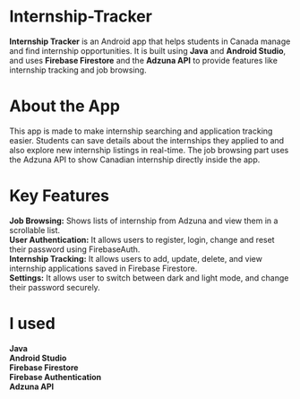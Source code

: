 # Internship-Tracker
**Internship Tracker** is an Android app that helps students in Canada manage and find internship opportunities. It is built using **Java** and **Android Studio**, and uses **Firebase Firestore** and the **Adzuna API** to provide features like internship tracking and job browsing.  

# About the App   
This app is made to make internship searching and application tracking easier. Students can save details about the internships they applied to and also explore new internship listings in real-time. The job browsing part uses the Adzuna API to show Canadian internship directly inside the app.  
# Key Features
**Job Browsing:** Shows lists of internship from Adzuna and view them in a scrollable list.  
**User Authentication:** It allows users to register, login, change and reset their password using FirebaseAuth.  
**Internship Tracking:** It allows users to add, update, delete, and view internship applications saved in Firebase Firestore.  
**Settings:** It allows user to switch between dark and light mode, and change their password securely.  

# I used
**Java**  
**Android Studio**  
**Firebase Firestore**  
**Firebase Authentication**    
**Adzuna API**    


   
